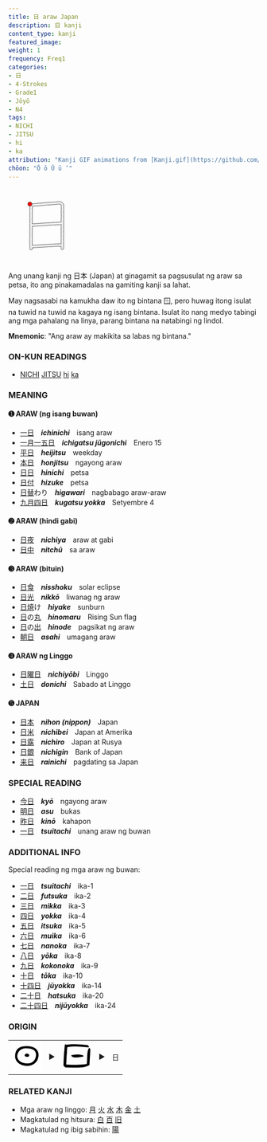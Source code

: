 ```yaml
---
title: 日 araw Japan
description: 日 kanji
content_type: kanji
featured_image:
weight: 1
frequency: Freq1
categories:
- 日
- 4-Strokes
- Grade1
- Jōyō
- N4
tags:
- NICHI
- JITSU
- hi
- ka
attribution: "Kanji GIF animations from [Kanji.gif](https://github.com/jcsirot/kanji.gif) by Jean-Christophe Sirot, originally from the [KanjiVG](https://kanjivg.tagaini.net/) project by Ulrich Apel. Kanji illustrations from [Wiktionary](https://en.wiktionary.org/). All under [CC BY-SA 3.0](https://creativecommons.org/licenses/by-sa/3.0/) license. Edit this page at [Github](https://github.com/tim0g/tim/blob/main/content/kanji/日/index.md)."
chōon: "Ō ō Ū ū ’"
---
```

<img class="kanji" alt="日 kanji" src="日.gif" width="150px" height="150px">

Ang unang kanji ng 日本 (Japan) at ginagamit sa pagsusulat ng araw sa petsa, ito ang pinakamadalas na gamiting kanji sa lahat.

May nagsasabi na kamukha daw ito ng bintana 🪟, pero huwag itong isulat na tuwid na tuwid na kagaya ng isang bintana. Isulat ito nang medyo tabingi ang mga pahalang na linya, parang bintana na natabingi ng lindol.

**Mnemonic**: "Ang araw ay makikita sa labas ng bintana."

### ON-KUN READINGS

- [NICHI](../../tags/nichi) [JITSU](../../tags/jitsu) [hi](../../tags/hi) [ka](../../tags/ka)

### MEANING

#### ➊ **ARAW** (ng isang buwan)
  - [一](../一)[日](../日)　***ichinichi***　isang araw
  - [一](../一)[月](../月)[一](../一)[五](../五)[日](../日)　***ichigatsu jūgonichi***　Enero 15
  - [平](../平)[日](../日)　***heijitsu***　weekday
  - [本](../本)[日](../日)　***honjitsu***　ngayong araw 
  - [日](../日)[日](../日)　***hinichi***　petsa
  - [日](../日)[付](../付)　***hizuke***　petsa
  - [日](../日)[替](../替)わり　***higawari***　nagbabago araw-araw
  - [九](../九)[月](../月)[四](../四)[日](../日)　***kugatsu yokka***　Setyembre 4
  

#### ➋ **ARAW** (hindi gabi)
  - [日](../日)[夜](../夜)　***nichiya***　araw at gabi
  - [日](../日)[中](../中)　***nitchū***　sa araw
  
#### ➌ **ARAW** (bituin)
  - [日](../日)[食](../食)　***nisshoku***　solar eclipse
  - [日](../日)[光](../光)　***nikkō***　liwanag ng araw
  - [日](../日)[焼](../焼)け　***hiyake***　sunburn
  - [日](../日)の[丸](../丸)　***hinomaru***　Rising Sun flag
  - [日](../日)の[出](../出)　***hinode***　pagsikat ng araw
  - [朝](../朝)[日](../日)　***asahi***　umagang araw

#### ➍ **ARAW** ng Linggo
  - [日](../日)[曜](../曜)[日](../日)　***nichiyōbi***　Linggo
  - [土](../土)[日](../日)　***donichi***　Sabado at Linggo

#### ➎ **JAPAN**
  - [日](../日)[本](../本)　***nihon (nippon)***　Japan
  - [日](../日)[米](../米)　***nichibei***　Japan at Amerika
  - [日](../日)[露](../露)　***nichiro***　Japan at Rusya
  - [日](../日)[銀](../銀)　***nichigin***　Bank of Japan
  - [来](../来)[日](../日)　***rainichi***　pagdating sa Japan

### SPECIAL READING
  - [今](../今)[日](../日)　***kyō***　ngayong araw
  - [明](../明)[日](../日)　***asu***　bukas
  - [昨](../昨)[日](../日)　***kinō***　kahapon
  - [一](../一)[日](../日)　***tsuitachi***　unang araw ng buwan
  
### ADDITIONAL INFO

Special reading ng mga araw ng buwan:
  - [一](../一)[日](../日)　***tsuitachi***　ika-1
  - [二](../二)[日](../日)　***futsuka***　ika-2
  - [三](../三)[日](../日)　***mikka***　ika-3
  - [四](../四)[日](../日)　***yokka***　ika-4
  - [五](../五)[日](../日)　***itsuka***　ika-5
  - [六](../六)[日](../日)　***muika***　ika-6
  - [七](../七)[日](../日)　***nanoka***　ika-7
  - [八](../八)[日](../日)　***yōka***　ika-8
  - [九](../九)[日](../日)　***kokonoka***　ika-9
  - [十](../十)[日](../日)　***tōka***　ika-10
  - [十](../十)[四](../四)[日](../日)　***jūyokka***　ika-14
  - [二](../二)[十](../十)[日](../日)　***hatsuka***　ika-20
  - [二](../二)[十](../十)[四](../四)[日](../日)　***nijūyokka***　ika-24

### ORIGIN

<table class="kanji-table"><tr>
<td><img src="60px-日-bronze.svg.png"></td>
<td>▶</td>
<td><img src="60px-日-oracle.svg.png"></td>
<td>▶</td>
<td class="origin">日</td>
</tr></table>

### RELATED KANJI

- Mga araw ng linggo: [月](../月) [火](../火) [水](../水) [木](../木) [金](../金) [土](../土)
- Magkatulad ng hitsura: [白](../白) [百](../百) [旧](../旧)
- Magkatulad ng ibig sabihin: [陽](../陽)